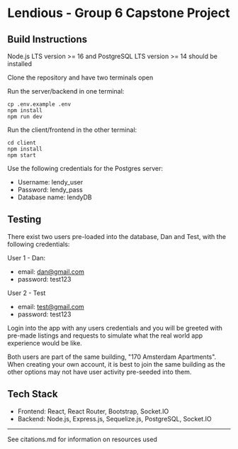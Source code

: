 # Lendious - Group 6 Capstone Project

## Build Instructions

Node.js LTS version >= 16 and PostgreSQL LTS version >= 14 should be installed

Clone the repository and have two terminals open

Run the server/backend in one terminal:
```
cp .env.example .env
npm install
npm run dev
```
Run the client/frontend in the other terminal:
```
cd client
npm install
npm start
```
Use the following credentials for the Postgres server:
- Username: lendy_user
- Password: lendy_pass
- Database name: lendyDB

## Testing

There exist two users pre-loaded into the database, Dan and Test, with the following credentials:

User 1 - Dan:
- email: dan@gmail.com
- password: test123

User 2 - Test
- email: test@gmail.com
- password: test123

Login into the app with any users credentials and you will be greeted with pre-made listings and requests to simulate what the real world app experience would be like. 

Both users are part of the same building, "170 Amsterdam Apartments".
When creating your own account, it is best to join the same building as the other options may not have user activity pre-seeded into them. 


## Tech Stack

- Frontend: React, React Router, Bootstrap, Socket.IO
- Backend: Node.js, Express.js, Sequelize.js, PostgreSQL, Socket.IO

***

See citations.md for information on resources used
